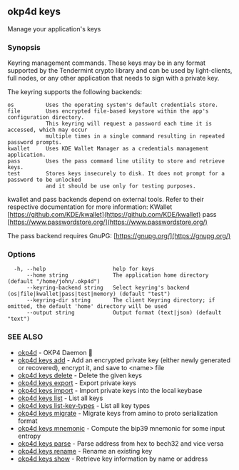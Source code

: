 ## okp4d keys

Manage your application's keys

### Synopsis

Keyring management commands. These keys may be in any format supported by the
Tendermint crypto library and can be used by light-clients, full nodes, or any other application
that needs to sign with a private key.

The keyring supports the following backends:

    os          Uses the operating system's default credentials store.
    file        Uses encrypted file-based keystore within the app's configuration directory.
                This keyring will request a password each time it is accessed, which may occur
                multiple times in a single command resulting in repeated password prompts.
    kwallet     Uses KDE Wallet Manager as a credentials management application.
    pass        Uses the pass command line utility to store and retrieve keys.
    test        Stores keys insecurely to disk. It does not prompt for a password to be unlocked
                and it should be use only for testing purposes.

kwallet and pass backends depend on external tools. Refer to their respective documentation for more
information:
    KWallet     [https://github.com/KDE/kwallet](https://github.com/KDE/kwallet)
    pass        [https://www.passwordstore.org/](https://www.passwordstore.org/)

The pass backend requires GnuPG: [https://gnupg.org/](https://gnupg.org/)

### Options

```
  -h, --help                     help for keys
      --home string              The application home directory (default "/home/john/.okp4d")
      --keyring-backend string   Select keyring's backend (os|file|kwallet|pass|test|memory) (default "test")
      --keyring-dir string       The client Keyring directory; if omitted, the default 'home' directory will be used
      --output string            Output format (text|json) (default "text")
```

### SEE ALSO

* [okp4d](okp4d.md)	 - OKP4 Daemon 👹
* [okp4d keys add](okp4d_keys_add.md)	 - Add an encrypted private key (either newly generated or recovered), encrypt it, and save to &lt;name&gt; file
* [okp4d keys delete](okp4d_keys_delete.md)	 - Delete the given keys
* [okp4d keys export](okp4d_keys_export.md)	 - Export private keys
* [okp4d keys import](okp4d_keys_import.md)	 - Import private keys into the local keybase
* [okp4d keys list](okp4d_keys_list.md)	 - List all keys
* [okp4d keys list-key-types](okp4d_keys_list-key-types.md)	 - List all key types
* [okp4d keys migrate](okp4d_keys_migrate.md)	 - Migrate keys from amino to proto serialization format
* [okp4d keys mnemonic](okp4d_keys_mnemonic.md)	 - Compute the bip39 mnemonic for some input entropy
* [okp4d keys parse](okp4d_keys_parse.md)	 - Parse address from hex to bech32 and vice versa
* [okp4d keys rename](okp4d_keys_rename.md)	 - Rename an existing key
* [okp4d keys show](okp4d_keys_show.md)	 - Retrieve key information by name or address
